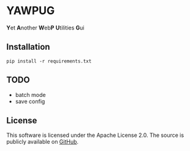 # YAWPUG
**Y**et **A**nother **W**eb**P** **U**tilities **G**ui

## Installation
    pip install -r requirements.txt

## TODO
* batch mode
* save config

## License
This software is licensed under the Apache License 2.0.
The source is publicly available on 
[GitHub](https://github.com/uaevuon/yawpug).